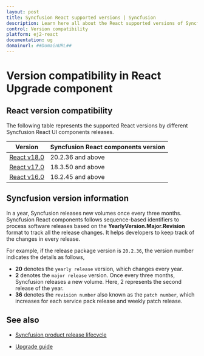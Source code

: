 ```yaml
---
layout: post
title: Syncfusion React supported versions | Syncfusion
description: Learn here all about the React supported versions of Syncfusion Essential JS 2 and more.
control: Version compatibility 
platform: ej2-react
documentation: ug
domainurl: ##DomainURL##
---
```


# Version compatibility in React Upgrade component

## React version compatibility

The following table represents the supported React versions by different Syncfusion React UI components releases.

| Version | Syncfusion React components version |
| ------------- | ------------- |
| [React v18.0](https://reactjs.org/blog/2022/03/29/react-v18.html) | 20.2.36 and above |
| [React v17.0](https://reactjs.org/blog/2020/10/20/react-v17.html) | 18.3.50 and above |
| [React v16.0](https://reactjs.org/blog/2017/09/26/react-v16.0.html) | 16.2.45 and above |

## Syncfusion version information

In a year, Syncfusion releases new volumes once every three months. Syncfusion React components follows sequence-based identifiers to process software releases based on the **YearlyVersion.Major.Revision** format to track all the release changes. It helps developers to keep track of the changes in every release.

For example, if the release package version is `20.2.36`, the version number indicates the details as follows,

* **20** denotes the `yearly release` version, which changes every year.
* **2** denotes the `major release` version. Once every three months, Syncfusion releases a new volume. Here, 2 represents the second release of the year.
* **36** denotes the `revision number` also known as the `patch number`, which increases for each service pack release and weekly patch release.

## See also

* [Syncfusion product release lifecycle](https://www.syncfusion.com/support/product-lifecycle/estudio)

* [Upgrade guide](https://help.syncfusion.com/upgrade-guide/react-ui-components)